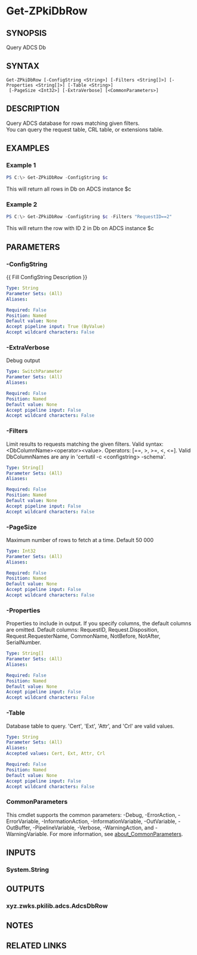 ﻿---
external help file: PkiCertClient.dll-Help.xml
Module Name: ZPki
online version:
schema: 2.0.0
---

# Get-ZPkiDbRow

## SYNOPSIS
Query ADCS Db

## SYNTAX

```
Get-ZPkiDbRow [-ConfigString <String>] [-Filters <String[]>] [-Properties <String[]>] [-Table <String>]
 [-PageSize <Int32>] [-ExtraVerbose] [<CommonParameters>]
```

## DESCRIPTION
Query ADCS database for rows matching given filters.  
You can query the request table, CRL table, or extensions table.

## EXAMPLES

### Example 1
```powershell
PS C:\> Get-ZPkiDbRow -ConfigString $c
```

This will return all rows in Db on ADCS instance $c

### Example 2
```powershell
PS C:\> Get-ZPkiDbRow -ConfigString $c -Filters "RequestID==2"
```

This will return the row with ID 2 in Db on ADCS instance $c

## PARAMETERS

### -ConfigString
{{ Fill ConfigString Description }}

```yaml
Type: String
Parameter Sets: (All)
Aliases:

Required: False
Position: Named
Default value: None
Accept pipeline input: True (ByValue)
Accept wildcard characters: False
```

### -ExtraVerbose
Debug output

```yaml
Type: SwitchParameter
Parameter Sets: (All)
Aliases:

Required: False
Position: Named
Default value: None
Accept pipeline input: False
Accept wildcard characters: False
```

### -Filters
Limit results to requests matching the given filters.
Valid syntax: \<DbColumnName\>\<operator\>\<value\>.
Operators: \[==, \>, \>=, \<, \<=\].
Valid DbColumnNames are any in 'certutil -c \<configstring\> -schema'.

```yaml
Type: String[]
Parameter Sets: (All)
Aliases:

Required: False
Position: Named
Default value: None
Accept pipeline input: False
Accept wildcard characters: False
```

### -PageSize
Maximum number of rows to fetch at a time.
Default 50 000

```yaml
Type: Int32
Parameter Sets: (All)
Aliases:

Required: False
Position: Named
Default value: None
Accept pipeline input: False
Accept wildcard characters: False
```

### -Properties
Properties to include in output.
If you specify columns, the default columns are omitted.
Default columns: RequestID, Request.Disposition, Request.RequesterName, CommonName, NotBefore, NotAfter, SerialNumber.

```yaml
Type: String[]
Parameter Sets: (All)
Aliases:

Required: False
Position: Named
Default value: None
Accept pipeline input: False
Accept wildcard characters: False
```

### -Table
Database table to query.
'Cert', 'Ext', 'Attr', and 'Crl' are valid values.

```yaml
Type: String
Parameter Sets: (All)
Aliases:
Accepted values: Cert, Ext, Attr, Crl

Required: False
Position: Named
Default value: None
Accept pipeline input: False
Accept wildcard characters: False
```

### CommonParameters
This cmdlet supports the common parameters: -Debug, -ErrorAction, -ErrorVariable, -InformationAction, -InformationVariable, -OutVariable, -OutBuffer, -PipelineVariable, -Verbose, -WarningAction, and -WarningVariable. For more information, see [about_CommonParameters](http://go.microsoft.com/fwlink/?LinkID=113216).

## INPUTS

### System.String

## OUTPUTS

### xyz.zwks.pkilib.adcs.AdcsDbRow

## NOTES

## RELATED LINKS
